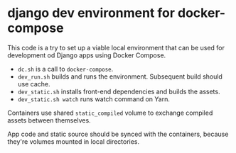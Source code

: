 django dev environment for docker-compose
=========================================
This code is a try to set up a viable local environment that can be used for
development od Django apps using Docker Compose.


* `dc.sh` is a call to `docker-compose`.
* `dev_run.sh` builds and runs the environment. Subsequent build should use cache.
* `dev_static.sh` installs front-end dependencies and builds the assets.
* `dev_static.sh watch` runs watch command on Yarn.

Containers use shared `static_compiled` volume to exchange compiled assets between themselves.

App code and static source should be synced with the containers, because they're volumes mounted in local directories.
